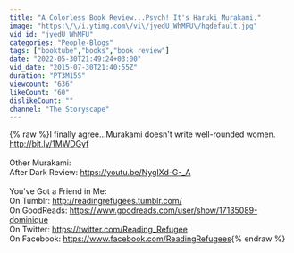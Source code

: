 ```yaml
---
title: "A Colorless Book Review...Psych! It's Haruki Murakami."
image: "https:\/\/i.ytimg.com\/vi\/jyedU_WhMFU\/hqdefault.jpg"
vid_id: "jyedU_WhMFU"
categories: "People-Blogs"
tags: ["booktube","books","book review"]
date: "2022-05-30T21:49:24+03:00"
vid_date: "2015-07-30T21:40:55Z"
duration: "PT3M15S"
viewcount: "636"
likeCount: "60"
dislikeCount: ""
channel: "The Storyscape"
---
```

{% raw %}I finally agree...Murakami doesn't write well-rounded women. <a rel="nofollow" target="blank" href="http://bit.ly/1MWDGyf">http://bit.ly/1MWDGyf</a><br /><br />Other Murakami:<br />After Dark Review: <a rel="nofollow" target="blank" href="https://youtu.be/NygIXd-G-_A">https://youtu.be/NygIXd-G-_A</a><br /><br />You've Got a Friend in Me:<br />On Tumblr: <a rel="nofollow" target="blank" href="http://readingrefugees.tumblr.com/">http://readingrefugees.tumblr.com/</a><br />On GoodReads: <a rel="nofollow" target="blank" href="https://www.goodreads.com/user/show/17135089-dominique">https://www.goodreads.com/user/show/17135089-dominique</a><br />On Twitter: <a rel="nofollow" target="blank" href="https://twitter.com/Reading_Refugee">https://twitter.com/Reading_Refugee</a><br />On Facebook: <a rel="nofollow" target="blank" href="https://www.facebook.com/ReadingRefugees">https://www.facebook.com/ReadingRefugees</a>{% endraw %}

